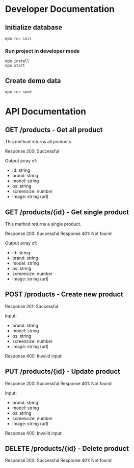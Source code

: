 # Developer Documentation

## Initialize database
```
npm run init
```

### Run project in developer mode
```
npm install
npm start
```

## Create demo data
```
npm run seed
```

# API Documentation
## GET /products - Get all product
This method returns all products.

Response 200: Successful

Output array of:
 - id: string
 - brand: string
 - model: string
 - os: string
 - screensize: number
 - image: string (url)


## GET /products/{id} - Get single product
This method returns a single product.

Response 200: Successful
Response 401: Not found

Output array of:
 - id: string
 - brand: string
 - model: string
 - os: string
 - screensize: number
 - image: string (url)

## POST /products - Create new product
Response 201: Successful

Input:
 - brand: string
 - model: string
 - os: string
 - screensize: number
 - image: string (url)

Response 400: Invalid input

## PUT /products/{id} - Update product
Response 200: Successful
Response 401: Not found

Input:
 - brand: string
 - model: string
 - os: string
 - screensize: number
 - image: string (url)

Response 400: Invalid input

## DELETE /products/{id} - Delete product
Response 200: Successful
Response 401: Not found